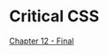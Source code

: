 # Critical CSS


[Chapter 12 - Final](https://github.com/code-mattclaffey/performance-kit/tree/master/02-fouc-vs-foic/readme.md)
